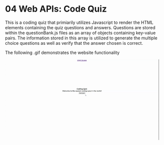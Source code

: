 # 04 Web APIs: Code Quiz

This is a coding quiz that primiarily utilizes Javascript to render the HTML elements containing the quiz questions and answers. Questions are stored within the questionBank.js files as an array of objects containing key-value pairs. The information stored in this array is utilized to generate the multiple choice questions as well as verify that the answer chosen is correct.


The following .gif demonstrates the website functionality

![User clicks through the quiz and reaches the high score screen](./assets/Coding_Quiz.gif)
